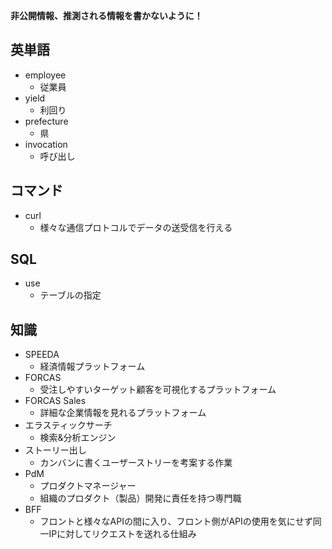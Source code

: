 **非公開情報、推測される情報を書かないように！**
## 英単語
* employee
  * 従業員
* yield
  * 利回り
* prefecture
  * 県
* invocation
  * 呼び出し
## コマンド
* curl
  * 様々な通信プロトコルでデータの送受信を行える
## SQL
* use
  * テーブルの指定
## 知識
* SPEEDA
  * 経済情報プラットフォーム
* FORCAS
  * 受注しやすいターゲット顧客を可視化するプラットフォーム
* FORCAS Sales
  * 詳細な企業情報を見れるプラットフォーム
* エラスティックサーチ
  * 検索&分析エンジン
* ストーリー出し
  * カンバンに書くユーザーストリーを考案する作業
* PdM
  * プロダクトマネージャー
  * 組織のプロダクト（製品）開発に責任を持つ専門職
* BFF
  * フロントと様々なAPIの間に入り、フロント側がAPIの使用を気にせず同一IPに対してリクエストを送れる仕組み
